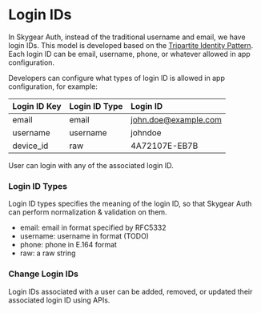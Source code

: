 # Login IDs

In Skygear Auth, instead of the traditional username and email, we have login IDs. This model is developed based on the [Tripartite Identity Pattern](http://habitatchronicles.com/2008/10/the-tripartite-identity-pattern/). Each login ID can be email, username, phone, or whatever allowed in app configuration.

Developers can configure what types of login ID is allowed in app configuration, for example:

| Login ID Key | Login ID Type | Login ID |
| :--- | :--- | :--- |
| email | email | john.doe@example.com |
| username | username | johndoe |
| device\_id | raw | 4A72107E-EB7B |

User can login with any of the associated login ID.

### Login ID Types

Login ID types specifies the meaning of the login ID, so that Skygear Auth can perform normalization & validation on them.

* email: email in format specified by RFC5332
* username: username in format \(TODO\)
* phone: phone in E.164 format
* raw: a raw string

### Change Login IDs

Login IDs associated with a user can be added, removed, or updated their associated login ID using APIs.

